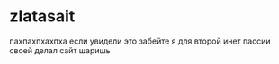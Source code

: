 # zlatasait
пахпахпхахпха если увидели это забейте я для второй инет пассии своей делал сайт шаришь
